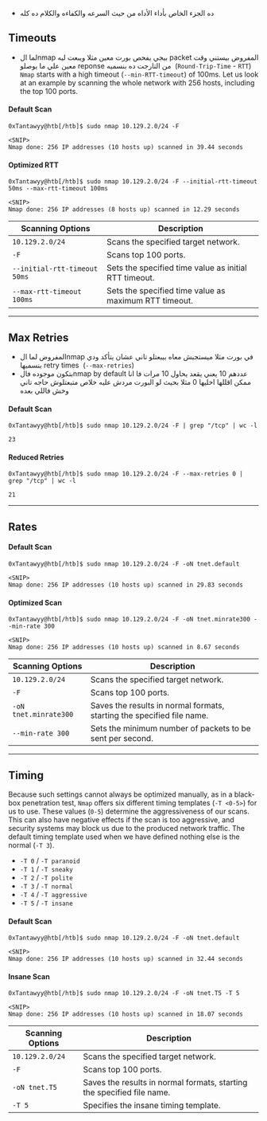 - ده الجزء الخاص بأداء الأداه من حيث السرعه والكفاءه والكلام ده كله
## Timeouts
- لما الnmap بيجي يفحص بورت معين مثلا ويبعت ليه packet المفروض بيستني وقت معين علي ما يوصلو reponse من التارجت ده بنسميه  (`Round-Trip-Time` - `RTT`)
`Nmap` starts with a high timeout (`--min-RTT-timeout`) of 100ms. Let us look at an example by scanning the whole network with 256 hosts, including the top 100 ports.

#### Default Scan
```shell-session
0xTantawyy@htb[/htb]$ sudo nmap 10.129.2.0/24 -F

<SNIP>
Nmap done: 256 IP addresses (10 hosts up) scanned in 39.44 seconds
```

#### Optimized RTT

```shell-session
0xTantawyy@htb[/htb]$ sudo nmap 10.129.2.0/24 -F --initial-rtt-timeout 50ms --max-rtt-timeout 100ms

<SNIP>
Nmap done: 256 IP addresses (8 hosts up) scanned in 12.29 seconds
```

|**Scanning Options**|**Description**|
|---|---|
|`10.129.2.0/24`|Scans the specified target network.|
|`-F`|Scans top 100 ports.|
|`--initial-rtt-timeout 50ms`|Sets the specified time value as initial RTT timeout.|
|`--max-rtt-timeout 100ms`|Sets the specified time value as maximum RTT timeout.|

---
## Max Retries

- المفروض لما الnmap في بورت مثلا ميستجبش معاه بيبعتلو تاني عشان يتأكد ودي بنسميها retry times  (`--max-retries`)
- بتكون موجوده فالnmap by default عددهم 10 يعني يقعد يحاول 10 مرات فا انا ممكن اقللها اخليها 0 مثلا بحيث لو البورت مردش عليه خلاص متبعتلوش حاجه تاني وخش فاللي بعده
#### Default Scan

```shell-session
0xTantawyy@htb[/htb]$ sudo nmap 10.129.2.0/24 -F | grep "/tcp" | wc -l

23
```

#### Reduced Retries

```shell-session
0xTantawyy@htb[/htb]$ sudo nmap 10.129.2.0/24 -F --max-retries 0 | grep "/tcp" | wc -l

21
```
---
## Rates
#### Default Scan

```shell-session
0xTantawyy@htb[/htb]$ sudo nmap 10.129.2.0/24 -F -oN tnet.default

<SNIP>
Nmap done: 256 IP addresses (10 hosts up) scanned in 29.83 seconds
```

#### Optimized Scan

```shell-session
0xTantawyy@htb[/htb]$ sudo nmap 10.129.2.0/24 -F -oN tnet.minrate300 --min-rate 300

<SNIP>
Nmap done: 256 IP addresses (10 hosts up) scanned in 8.67 seconds
```

|**Scanning Options**|**Description**|
|---|---|
|`10.129.2.0/24`|Scans the specified target network.|
|`-F`|Scans top 100 ports.|
|`-oN tnet.minrate300`|Saves the results in normal formats, starting the specified file name.|
|`--min-rate 300`|Sets the minimum number of packets to be sent per second.|

----
## Timing

Because such settings cannot always be optimized manually, as in a black-box penetration test, `Nmap` offers six different timing templates (`-T <0-5>`) for us to use. These values (`0-5`) determine the aggressiveness of our scans. This can also have negative effects if the scan is too aggressive, and security systems may block us due to the produced network traffic. The default timing template used when we have defined nothing else is the normal (`-T 3`).

- `-T 0` / `-T paranoid`
- `-T 1` / `-T sneaky`
- `-T 2` / `-T polite`
- `-T 3` / `-T normal`
- `-T 4` / `-T aggressive`
- `-T 5` / `-T insane`
#### Default Scan

```shell-session
0xTantawyy@htb[/htb]$ sudo nmap 10.129.2.0/24 -F -oN tnet.default 

<SNIP>
Nmap done: 256 IP addresses (10 hosts up) scanned in 32.44 seconds
```

#### Insane Scan

```shell-session
0xTantawyy@htb[/htb]$ sudo nmap 10.129.2.0/24 -F -oN tnet.T5 -T 5

<SNIP>
Nmap done: 256 IP addresses (10 hosts up) scanned in 18.07 seconds
```

|**Scanning Options**|**Description**|
|---|---|
|`10.129.2.0/24`|Scans the specified target network.|
|`-F`|Scans top 100 ports.|
|`-oN tnet.T5`|Saves the results in normal formats, starting the specified file name.|
|`-T 5`|Specifies the insane timing template.|

